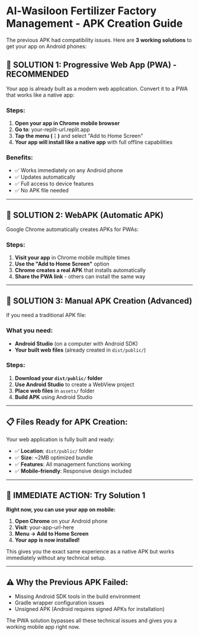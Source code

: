 # Al-Wasiloon Fertilizer Factory Management - APK Creation Guide

The previous APK had compatibility issues. Here are **3 working solutions** to get your app on Android phones:

## 🚀 **SOLUTION 1: Progressive Web App (PWA) - RECOMMENDED**

Your app is already built as a modern web application. Convert it to a PWA that works like a native app:

### Steps:
1. **Open your app in Chrome mobile browser**
2. **Go to**: your-replit-url.replit.app
3. **Tap the menu (⋮)** and select "Add to Home Screen"
4. **Your app will install like a native app** with full offline capabilities

### Benefits:
- ✅ Works immediately on any Android phone
- ✅ Updates automatically
- ✅ Full access to device features
- ✅ No APK file needed

---

## 🔧 **SOLUTION 2: WebAPK (Automatic APK)**

Google Chrome automatically creates APKs for PWAs:

### Steps:
1. **Visit your app** in Chrome mobile multiple times
2. **Use the "Add to Home Screen"** option
3. **Chrome creates a real APK** that installs automatically
4. **Share the PWA link** - others can install the same way

---

## 📱 **SOLUTION 3: Manual APK Creation (Advanced)**

If you need a traditional APK file:

### What you need:
- **Android Studio** (on a computer with Android SDK)
- **Your built web files** (already created in `dist/public/`)

### Steps:
1. **Download your `dist/public/` folder**
2. **Use Android Studio** to create a WebView project
3. **Place web files** in `assets/` folder
4. **Build APK** using Android Studio

---

## 📋 **Files Ready for APK Creation:**

Your web application is fully built and ready:
- ✅ **Location**: `dist/public/` folder
- ✅ **Size**: ~2MB optimized bundle
- ✅ **Features**: All management functions working
- ✅ **Mobile-friendly**: Responsive design included

---

## 🎯 **IMMEDIATE ACTION: Try Solution 1**

**Right now, you can use your app on mobile:**

1. **Open Chrome** on your Android phone
2. **Visit**: your-app-url-here
3. **Menu → Add to Home Screen**
4. **Your app is now installed!**

This gives you the exact same experience as a native APK but works immediately without any technical setup.

---

## ⚠️ **Why the Previous APK Failed:**

- Missing Android SDK tools in the build environment
- Gradle wrapper configuration issues
- Unsigned APK (Android requires signed APKs for installation)

The PWA solution bypasses all these technical issues and gives you a working mobile app right now.